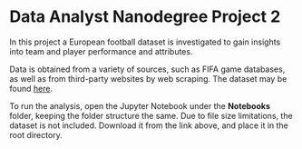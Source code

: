 # Data Analyst Nanodegree Project 2

In this project a European football dataset is investigated to gain insights into team and player performance and attributes.

Data is obtained from a variety of sources, such as FIFA game databases, as well as from third-party websites by web scraping. The dataset may be found [here](https://www.kaggle.com/hugomathien/soccer).

To run the analysis, open the Jupyter Notebook under the **Notebooks** folder, keeping the folder structure the same. Due to file size limitations, the dataset is not included. Download it from the link above, and place it in the root directory.                                                                                                        
